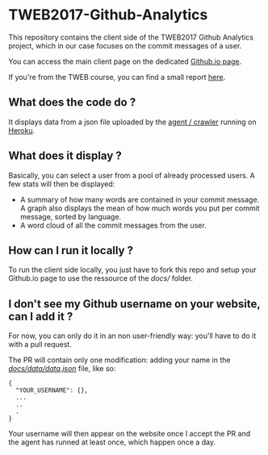 # TWEB2017-Github-Analytics
This repository contains the client side of the TWEB2017 Github Analytics project, which in our case focuses on the commit messages of a user.

You can access the main client page on the dedicated [Github.io page](https://rhod3.github.io/TWEB2017-Github-Analytics/).

If you're from the TWEB course, you can find a small report [here](https://github.com/Rhod3/TWEB2017-Github-Analytics/blob/master/report/report.md).

## What does the code do ?
It displays data from a json file uploaded by the [agent / crawler](https://github.com/Rhod3/TWEB2017-Github-Analytics-Server) running on [Heroku](https://www.heroku.com/).

## What does it display ?
Basically, you can select a user from a pool of already processed users. A few stats will then be displayed:
* A summary of how many words are contained in your commit message. A graph also displays the mean of how much words you put per commit message, sorted by language.
* A word cloud of all the commit messages from the user.

## How can I run it locally ?
To run the client side locally, you just have to fork this repo and setup your Github.io page to use the ressource of the *docs/* folder.

## I don't see my Github username on your website, can I add it ?
For now, you can only do it in an non user-friendly way: you'll have to do it with a pull request.

The PR will contain only one modification: adding your name in the [*docs/data/data.json*](https://github.com/Rhod3/TWEB2017-Github-Analytics/blob/master/docs/data/data.json) file, like so:
```
{
  "YOUR_USERNAME": {},
  ...
  ..
  .
}
```
Your username will then appear on the website once I accept the PR and the agent has runned at least once, which happen once a day.
